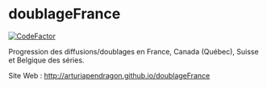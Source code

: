 # doublageFrance
[![CodeFactor](https://www.codefactor.io/repository/github/arturiapendragon/doublagefrance/badge)](https://www.codefactor.io/repository/github/arturiapendragon/doublagefrance)

Progression des diffusions/doublages en France, Canada (Québec), Suisse et Belgique des séries.

Site Web : http://arturiapendragon.github.io/doublageFrance 
